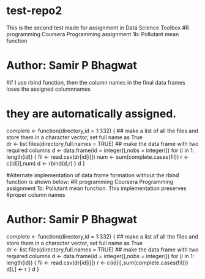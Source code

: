 # test-repo2
This is the second test made for assignment in Data Science Toolbox
#R programming Coursera Programming assignment 1b: Pollutant mean function
# Author: Samir P Bhagwat
#if I use rbind function, then the column names in the final data frames loses the assigned columnnames 
# they are automatically assigned. 
complete <- function(directory,id = 1:332) {
        ## make a list of all the files and store them in a character vector, set full name as True        
        dr <- list.files(directory,full.names = TRUE)
        ## make the data frame with two required columns
        d <- data.frame(id = integer(),nobs = integer())
        for (i in 1: length(id)) {
               fil <- read.csv(dr[id[i]])
               num <- sum(complete.cases(fil))
               r <- c(id[i],num)
               d <- rbind(d,r)
        }
        d
}

#Alternate implementation of data frame formation without the rbind function is shown below:
#R programming Coursera Programming assignment 1b: Pollutant mean function. This implementation preserves 
#proper column names
# Author: Samir P Bhagwat
complete <- function(directory,id = 1:332) {
        ## make a list of all the files and store them in a character vector, set full name as True        
        dr <- list.files(directory,full.names = TRUE)
        ## make the data frame with two required columns
        d <- data.frame(id = integer(),nobs = integer())
        for (i in 1: length(id)) {
                fil <- read.csv(dr[id[i]])
                r <- c(id[i],sum(complete.cases(fil)))
                d[i,] <- r
        }
        d
}


